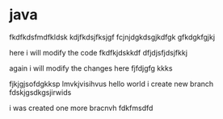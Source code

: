 # java
fkdfkdsfmdfkldsk
kdjfkdsjfksjgf
fcjnjdgkdsgjkdfgk
gfkdgkfgjkj




here i will modify the code 
fkdfkjdskkdf
dfjdjsfjdsjfkkj

again i will modify the changes here
fjfdjgfg
kkks

fjkjgjsofdgkksp
lmvkjvisihvus
hello world
i create new branch
fdskjgsdkgsjirwids


i was created one more bracnvh
fdkfmsdfd